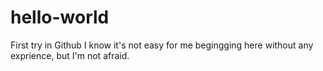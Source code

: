 # hello-world
First try in Github
I know it's not easy for me begingging here without any exprience,
but I'm not afraid.

